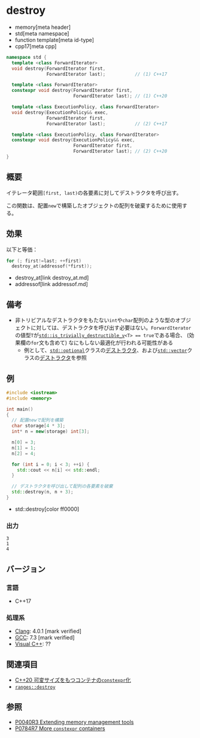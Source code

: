 # destroy
* memory[meta header]
* std[meta namespace]
* function template[meta id-type]
* cpp17[meta cpp]

```cpp
namespace std {
  template <class ForwardIterator>
  void destroy(ForwardIterator first,
               ForwardIterator last);           // (1) C++17

  template <class ForwardIterator>
  constexpr void destroy(ForwardIterator first,
                         ForwardIterator last); // (1) C++20

  template <class ExecutionPolicy, class ForwardIterator>
  void destroy(ExecutionPolicy&& exec,
               ForwardIterator first,
               ForwardIterator last);           // (2) C++17

  template <class ExecutionPolicy, class ForwardIterator>
  constexpr void destroy(ExecutionPolicy&& exec,
                         ForwardIterator first,
                         ForwardIterator last); // (2) C++20
}
```

## 概要
イテレータ範囲`[first, last)`の各要素に対してデストラクタを呼び出す。

この関数は、配置`new`で構築したオブジェクトの配列を破棄するために使用する。


## 効果
以下と等価：

```cpp
for (; first!=last; ++first)
  destroy_at(addressof(*first));
```
* destroy_at[link destroy_at.md]
* addressof[link addressof.md]


## 備考
- 非トリビアルなデストラクタをもたない`int`や`char`配列のような型のオブジェクトに対しては、デストラクタを呼び出す必要はない。`ForwardIterator`の値型`T`が[`std::is_trivially_destructible_v`](/reference/type_traits/is_trivially_destructible.md)`<T> == true`である場合、 (効果欄の`for`文も含めて) なにもしない最適化が行われる可能性がある
    - 例として、[`std::optional`](/reference/optional/optional.md)クラスの[デストラクタ](/reference/optional/optional/op_destructor.md)、および[`std::vector`](/reference/vector/vector.md)クラスの[デストラクタ](/reference/vector/vector/op_destructor.md)を参照


## 例
```cpp example
#include <iostream>
#include <memory>

int main()
{
  // 配置newで配列を構築
  char storage[4 * 3];
  int* n = new(storage) int[3];

  n[0] = 3;
  n[1] = 1;
  n[2] = 4;

  for (int i = 0; i < 3; ++i) {
    std::cout << n[i] << std::endl;
  }

  // デストラクタを呼び出して配列の各要素を破棄
  std::destroy(n, n + 3);
}
```
* std::destroy[color ff0000]

### 出力
```
3
1
4
```

## バージョン
### 言語
- C++17

### 処理系
- [Clang](/implementation.md#clang): 4.0.1 [mark verified]
- [GCC](/implementation.md#gcc): 7.3 [mark verified]
- [Visual C++](/implementation.md#visual_cpp): ??


## 関連項目
- [C++20 可変サイズをもつコンテナの`constexpr`化](/lang/cpp20/more_constexpr_containers.md)
- [`ranges::destroy`](ranges_destroy.md)


## 参照
- [P0040R3 Extending memory management tools](http://www.open-std.org/jtc1/sc22/wg21/docs/papers/2016/p0040r3.html)
- [P0784R7 More `constexpr` containers](http://www.open-std.org/jtc1/sc22/wg21/docs/papers/2019/p0784r7.html)
